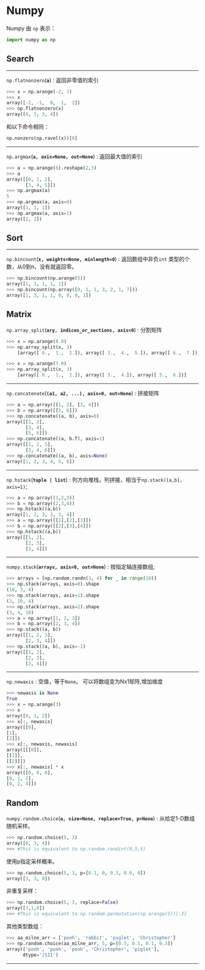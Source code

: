 # Numpy

Numpy 由 `np` 表示：

```python
import numpy as np
```

## Search
---
`np.flatnonzero`(**`a`**) : 返回非零值的索引

```python
>>> x = np.arange(-2, 3)
>>> x
array([-2, -1,  0,  1,  2])
>>> np.flatnonzero(x)
array([0, 1, 3, 4])
```
和以下命令相同：
```python
np.nonzero(np.ravel(x))[0]
```
---
`np.argmax`(**`a, axis=None, out=None`**) : 返回最大值的索引

```python
>>> a = np.arange(6).reshape(2,3)
>>> a
array([[0, 1, 2],
       [3, 4, 5]])
>>> np.argmax(a)
5
>>> np.argmax(a, axis=0)
array([1, 1, 1])
>>> np.argmax(a, axis=1)
array([2, 2])
```

## Sort

---

`np.bincount`(**`x, weights=None, minlength=0`**) : 返回数组中非负`int` 类型的个数，从0到n，没有就返回零。

```python
>>> np.bincount(np.arange(5))
array([1, 1, 1, 1, 1])
>>> np.bincount(np.array([0, 1, 1, 3, 2, 1, 7]))
array([1, 3, 1, 1, 0, 0, 0, 1])
```

## Matrix

`np.array_split`(**`ary, indices_or_sections, axis=0`**) : 分割矩阵

```python
>>> x = np.arange(8.0)
>>> np.array_split(x, 3)
    [array([ 0.,  1.,  2.]), array([ 3.,  4.,  5.]), array([ 6.,  7.])]

>>> x = np.arange(7.0)
>>> np.array_split(x, 3)
    [array([ 0.,  1.,  2.]), array([ 3.,  4.]), array([ 5.,  6.])]
```
---

`np.concatenate`(**`(a1, a2, ...), axis=0, out=None`**) : 拼接矩阵

```python
>>> a = np.array([[1, 2], [3, 4]])
>>> b = np.array([[5, 6]])
>>> np.concatenate((a, b), axis=0)
array([[1, 2],
       [3, 4],
       [5, 6]])
>>> np.concatenate((a, b.T), axis=1)
array([[1, 2, 5],
       [3, 4, 6]])
>>> np.concatenate((a, b), axis=None)
array([1, 2, 3, 4, 5, 6])
```
---
`np.hstack`(**`tuple | list`**) : 列方向堆栈，列拼接，相当于`np.stack([a,b], axis=1)`;

```python
>>> a = np.array((1,2,3))
>>> b = np.array((2,3,4))
>>> np.hstack((a,b))
array([1, 2, 3, 2, 3, 4])
>>> a = np.array([[1],[2],[3]])
>>> b = np.array([[2],[3],[4]])
>>> np.hstack((a,b))
array([[1, 2],
       [2, 3],
       [3, 4]])
```
---
`numpy.stack`(**`arrays, axis=0, out=None`**) : 按指定轴连接数组;

```python
>>> arrays = [np.random.randn(3, 4) for _ in range(10)]
>>> np.stack(arrays, axis=0).shape
(10, 3, 4)
>>> np.stack(arrays, axis=1).shape
(3, 10, 4)
>>> np.stack(arrays, axis=2).shape
(3, 4, 10)
>>> a = np.array([1, 2, 3])
>>> b = np.array([2, 3, 4])
>>> np.stack((a, b))
array([[1, 2, 3],
       [2, 3, 4]])
>>> np.stack((a, b), axis=-1)
array([[1, 2],
       [2, 3],
       [3, 4]])
```
---
`np.newaxis` : 空值，等于`None`。 可以将数组变为Nx1矩阵,增加维度

```python
>>> newaxis is None
True
>>> x = np.arange(3)
>>> x
array([0, 1, 2])
>>> x[:, newaxis]
array([[0],
[1],
[2]])
>>> x[:, newaxis, newaxis]
array([[[0]],
[[1]],
[[2]]])
>>> x[:, newaxis] * x
array([[0, 0, 0],
[0, 1, 2],
[0, 2, 4]])
```

## Random

 `numpy.random.choice`(**`a, size=None, replace=True, p=None`**) : 从给定1-D数组随机采样。

```python
>>> np.random.choice(5, 3)
array([0, 3, 4])
>>> #This is equivalent to np.random.randint(0,5,3)
```
使用p指定采样概率。
```python
>>> np.random.choice(5, 3, p=[0.1, 0, 0.3, 0.6, 0])
array([3, 3, 0])
```
非重复采样：
```python
>>> np.random.choice(5, 3, replace=False)
array([3,1,0])
>>> #This is equivalent to np.random.permutation(np.arange(5))[:3]
```
其他类型数组：
```python
>>> aa_milne_arr = ['pooh', 'rabbit', 'piglet', 'Christopher']
>>> np.random.choice(aa_milne_arr, 5, p=[0.5, 0.1, 0.1, 0.3])
array(['pooh', 'pooh', 'pooh', 'Christopher', 'piglet'],
      dtype='|S11')
```

---